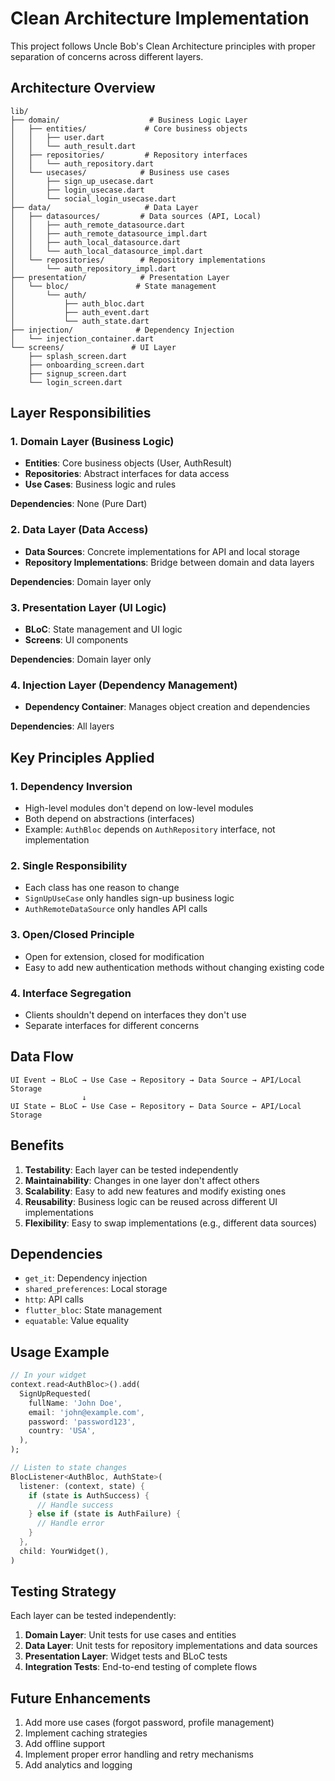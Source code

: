 # Clean Architecture Implementation

This project follows Uncle Bob's Clean Architecture principles with proper separation of concerns across different layers.

## Architecture Overview

```
lib/
├── domain/                    # Business Logic Layer
│   ├── entities/             # Core business objects
│   │   ├── user.dart
│   │   └── auth_result.dart
│   ├── repositories/         # Repository interfaces
│   │   └── auth_repository.dart
│   └── usecases/            # Business use cases
│       ├── sign_up_usecase.dart
│       ├── login_usecase.dart
│       └── social_login_usecase.dart
├── data/                     # Data Layer
│   ├── datasources/         # Data sources (API, Local)
│   │   ├── auth_remote_datasource.dart
│   │   ├── auth_remote_datasource_impl.dart
│   │   ├── auth_local_datasource.dart
│   │   └── auth_local_datasource_impl.dart
│   └── repositories/        # Repository implementations
│       └── auth_repository_impl.dart
├── presentation/            # Presentation Layer
│   └── bloc/               # State management
│       └── auth/
│           ├── auth_bloc.dart
│           ├── auth_event.dart
│           └── auth_state.dart
├── injection/              # Dependency Injection
│   └── injection_container.dart
└── screens/               # UI Layer
    ├── splash_screen.dart
    ├── onboarding_screen.dart
    ├── signup_screen.dart
    └── login_screen.dart
```

## Layer Responsibilities

### 1. Domain Layer (Business Logic)
- **Entities**: Core business objects (User, AuthResult)
- **Repositories**: Abstract interfaces for data access
- **Use Cases**: Business logic and rules

**Dependencies**: None (Pure Dart)

### 2. Data Layer (Data Access)
- **Data Sources**: Concrete implementations for API and local storage
- **Repository Implementations**: Bridge between domain and data layers

**Dependencies**: Domain layer only

### 3. Presentation Layer (UI Logic)
- **BLoC**: State management and UI logic
- **Screens**: UI components

**Dependencies**: Domain layer only

### 4. Injection Layer (Dependency Management)
- **Dependency Container**: Manages object creation and dependencies

**Dependencies**: All layers

## Key Principles Applied

### 1. Dependency Inversion
- High-level modules don't depend on low-level modules
- Both depend on abstractions (interfaces)
- Example: `AuthBloc` depends on `AuthRepository` interface, not implementation

### 2. Single Responsibility
- Each class has one reason to change
- `SignUpUseCase` only handles sign-up business logic
- `AuthRemoteDataSource` only handles API calls

### 3. Open/Closed Principle
- Open for extension, closed for modification
- Easy to add new authentication methods without changing existing code

### 4. Interface Segregation
- Clients shouldn't depend on interfaces they don't use
- Separate interfaces for different concerns

## Data Flow

```
UI Event → BLoC → Use Case → Repository → Data Source → API/Local Storage
                ↓
UI State ← BLoC ← Use Case ← Repository ← Data Source ← API/Local Storage
```

## Benefits

1. **Testability**: Each layer can be tested independently
2. **Maintainability**: Changes in one layer don't affect others
3. **Scalability**: Easy to add new features and modify existing ones
4. **Reusability**: Business logic can be reused across different UI implementations
5. **Flexibility**: Easy to swap implementations (e.g., different data sources)

## Dependencies

- `get_it`: Dependency injection
- `shared_preferences`: Local storage
- `http`: API calls
- `flutter_bloc`: State management
- `equatable`: Value equality

## Usage Example

```dart
// In your widget
context.read<AuthBloc>().add(
  SignUpRequested(
    fullName: 'John Doe',
    email: 'john@example.com',
    password: 'password123',
    country: 'USA',
  ),
);

// Listen to state changes
BlocListener<AuthBloc, AuthState>(
  listener: (context, state) {
    if (state is AuthSuccess) {
      // Handle success
    } else if (state is AuthFailure) {
      // Handle error
    }
  },
  child: YourWidget(),
)
```

## Testing Strategy

Each layer can be tested independently:

1. **Domain Layer**: Unit tests for use cases and entities
2. **Data Layer**: Unit tests for repository implementations and data sources
3. **Presentation Layer**: Widget tests and BLoC tests
4. **Integration Tests**: End-to-end testing of complete flows

## Future Enhancements

1. Add more use cases (forgot password, profile management)
2. Implement caching strategies
3. Add offline support
4. Implement proper error handling and retry mechanisms
5. Add analytics and logging
